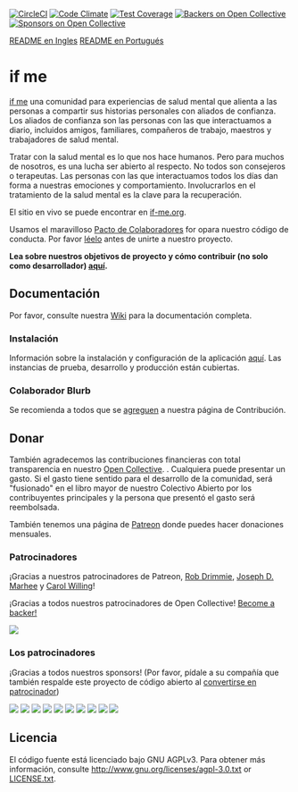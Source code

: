 [![CircleCI](https://circleci.com/gh/ifmeorg/ifme/tree/master.svg?style=svg)](https://circleci.com/gh/ifmeorg/ifme/tree/master)
[![Code Climate](https://codeclimate.com/github/ifmeorg/ifme/badges/gpa.svg)](https://codeclimate.com/github/ifmeorg/ifme)
[![Test Coverage](https://api.codeclimate.com/v1/badges/f9444a4d4116720518fe/test_coverage)](https://codeclimate.com/github/ifmeorg/ifme/test_coverage)
[![Backers on Open Collective](https://opencollective.com/ifme/backers/badge.svg)](#backers)
[![Sponsors on Open Collective](https://opencollective.com/ifme/sponsors/badge.svg)](#sponsors)

[README en Ingles](https://github.com/ifmeorg/ifme/blob/master/README.md)
[README en Portugués](https://github.com/ifmeorg/ifme/blob/master/README-PT.md)

# if me

[if me](https://www.if-me.org/) una comunidad para experiencias de salud mental que alienta a las personas a compartir sus historias personales con aliados de confianza. Los aliados de confianza son las personas con las que interactuamos a diario, incluidos amigos, familiares, compañeros de trabajo, maestros y trabajadores de salud mental.

Tratar con la salud mental es lo que nos hace humanos. Pero para muchos de nosotros, es una lucha ser abierto al respecto. No todos son consejeros o terapeutas. Las personas con las que interactuamos todos los días dan forma a nuestras emociones y comportamiento. Involucrarlos en el tratamiento de la salud mental es la clave para la recuperación.

El sitio en vivo se puede encontrar en [if-me.org](https://www.if-me.org/).

Usamos el maravilloso [Pacto de Colaboradores](http://contributor-covenant.org) for
opara nuestro código de conducta. Por favor
[léelo](https://github.com/ifmeorg/ifme/blob/master/code_of_conduct.md)
antes de unirte a nuestro proyecto.

**Lea sobre nuestros objetivos de proyecto y cómo contribuir (no solo como desarrollador) [aquí](https://github.com/ifmeorg/ifme/blob/master/CONTRIBUTING.md).**

## Documentación

Por favor, consulte nuestra [Wiki](https://github.com/ifmeorg/ifme/wiki)  para la documentación completa.

### Instalación

Información sobre la instalación y configuración de la aplicación [aquí](https://github.com/ifmeorg/ifme/wiki/Installation). Las instancias de prueba, desarrollo y producción están cubiertas.

### Colaborador Blurb

Se recomienda a todos que se [agreguen](https://github.com/ifmeorg/ifme/wiki/Contributor-Blurb) a nuestra página de Contribución.

## Donar

También agradecemos las contribuciones financieras con total transparencia en nuestro
[Open Collective](https://opencollective.com/ifme).
 . Cualquiera puede presentar un gasto. Si el gasto tiene sentido para el desarrollo de la comunidad, será "fusionado" en el libro mayor de nuestro Colectivo Abierto por los contribuyentes principales y la persona que presentó el gasto será reembolsada.

También tenemos una página de [Patreon](https://www.patreon.com/ifme) donde puedes hacer donaciones mensuales.

### Patrocinadores

¡Gracias a nuestros patrocinadores de Patreon, [Rob Drimmie](https://www.patreon.com/user?u=3251857),
[Joseph D. Marhee](https://www.patreon.com/user?u=2899171) y
[Carol Willing](https://www.patreon.com/user?u=202458)!

¡Gracias a todos nuestros patrocinadores de Open Collective!
[Become a backer!](https://opencollective.com/ifme#backer)

<a href="https://opencollective.com/ifme#backers" target="_blank"><img src="https://opencollective.com/ifme/backers.svg?width=890"></a>

### Los patrocinadores

¡Gracias a todos nuestros sponsors! (Por favor, pídale a su compañía que también respalde este proyecto de código abierto al  [convertirse en patrocinador](https://opencollective.com/ifme#sponsor))

<a href="https://opencollective.com/ifme/sponsor/0/website" target="_blank"><img src="https://opencollective.com/ifme/sponsor/0/avatar.svg"></a>
<a href="https://opencollective.com/ifme/sponsor/1/website" target="_blank"><img src="https://opencollective.com/ifme/sponsor/1/avatar.svg"></a>
<a href="https://opencollective.com/ifme/sponsor/2/website" target="_blank"><img src="https://opencollective.com/ifme/sponsor/2/avatar.svg"></a>
<a href="https://opencollective.com/ifme/sponsor/3/website" target="_blank"><img src="https://opencollective.com/ifme/sponsor/3/avatar.svg"></a>
<a href="https://opencollective.com/ifme/sponsor/4/website" target="_blank"><img src="https://opencollective.com/ifme/sponsor/4/avatar.svg"></a>
<a href="https://opencollective.com/ifme/sponsor/5/website" target="_blank"><img src="https://opencollective.com/ifme/sponsor/5/avatar.svg"></a>
<a href="https://opencollective.com/ifme/sponsor/6/website" target="_blank"><img src="https://opencollective.com/ifme/sponsor/6/avatar.svg"></a>
<a href="https://opencollective.com/ifme/sponsor/7/website" target="_blank"><img src="https://opencollective.com/ifme/sponsor/7/avatar.svg"></a>
<a href="https://opencollective.com/ifme/sponsor/8/website" target="_blank"><img src="https://opencollective.com/ifme/sponsor/8/avatar.svg"></a>
<a href="https://opencollective.com/ifme/sponsor/9/website" target="_blank"><img src="https://opencollective.com/ifme/sponsor/9/avatar.svg"></a>

## Licencia

El código fuente está licenciado bajo GNU AGPLv3. Para obtener más información, consulte http://www.gnu.org/licenses/agpl-3.0.txt or [LICENSE.txt](https://github.com/ifmeorg/ifme/blob/master/LICENSE.txt).
